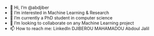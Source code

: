 - 👋 Hi, I’m @abdjiber
- 👀 I’m interested in Machine Learning & Research
- 🌱 I’m currently a PhD student in computer science
- 💞️ I’m looking to collaborate on any Machine Learning project
- 📫 How to reach me: LinkedIn DJIBEROU MAHAMADOU Abdoul Jalil

<!---
abdjiber/abdjiber is a ✨ special ✨ repository because its `README.md` (this file) appears on your GitHub profile.
You can click the Preview link to take a look at your changes.
--->
